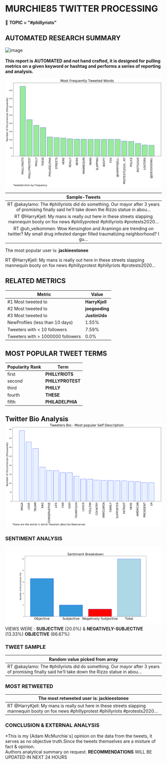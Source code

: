 # MURCHIE85 TWITTER PROCESSING 
&#x1F34E; **TOPIC = "#phillyriots"**

## AUTOMATED RESEARCH SUMMARY

![image](https://marketingplatform.google.com/about/static/images/gmp/analytics-smb-benefit.jpg)
<br></br>
<b> This report is AUTOMATED and not hand crafted, it is designed for pulling metrics on a given keyword or hashtag and performs a series of reporting and analysis.</b>



![image](TWEETS.png)



|                **Sample-Tweets**        |
| :-------------: |
| RT @akaylamo: The #phillyriots did do something. Our mayor after 3 years of promising finally said he’ll take down the Rizzo statue in abou… |
| RT @HarryKjell: My mans is really out here in these streets slapping mannequin booty on fox news #phillyprotest #phillyriots #protests2020… |
| RT @uh_velkommen: Wow Kensington and Aramingo are trending on twitter? My small drug infested danger filled traumatizing neighborhood? I gu… |

The most popular user is: **jackieestonee**
<div class="alert alert-block alert-danger"> RT @HarryKjell: My mans is really out here in these streets slapping mannequin booty on fox news #phillyprotest #phillyriots #protests2020…</div>

## RELATED METRICS<br>
| Metric | Value |
| ------------- | ------------- |
| #1 Most tweeted to  | **HarryKjell** |
| #2 Most tweeted to  | **joegooding** |
| #3 Most tweeted to  | **JustinUdo** |
| NewProfiles (less than 10 days) | 1.55%  |
| Tweeters with < 10 followers  | 7.59%|
| Tweeters with > 1000000 followers  | 0.0%  |



## MOST POPULAR TWEET TERMS 


| Popularity Rank  | Term |
| ------------- | ------------- |
| first  | **PHILLYRIOTS**  |
| second  | **PHILLYPROTEST**  |
| third  | **PHILLY** |
| fourth  | **THESE**  |
| fifth  | **PHILADELPHIA**  |


## Twitter Bio Analysis![image](BIO.png)
### SENTIMENT ANALYSIS
![image](sentiment.png)
VIEWS WERE : **SUBJECTIVE**  (20.0%) & **NEGATIVELY-SUBJECTIVE** (13.33%) **OBJECTIVE** (66.67%)

### TWEET SAMPLE 
| Random value picked from array |
| ------------- |
|RT @akaylamo: The #phillyriots did do something. Our mayor after 3 years of promising finally said he’ll take down the Rizzo statue in abou… |

### MOST RETWEETED 

| The most retweeted user is: **jackieestonee**  |
| ------------- |
| RT @HarryKjell: My mans is really out here in these streets slapping mannequin booty on fox news #phillyprotest #phillyriots #protests2020… |

### CONCLUSION & EXTERNAL ANALYSIS

*This is my [Adam McMurchie`s] opinion on the data from the tweets, it serves as no objective truth.Since the tweets themselves are a mixture of fact & opinion.<br>
Authors analytical summary on request.
**RECOMMENDATIONS** WILL BE UPDATED IN NEXT  24 HOURS <br>